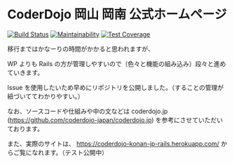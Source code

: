# CoderDojo 岡山 岡南 公式ホームページ

[![Build Status](https://travis-ci.org/CoderDojo-Konan-Okayama/coderdojo-konan.jp.svg?branch=master)](https://travis-ci.org/CoderDojo-Konan-Okayama/coderdojo-konan.jp)
[![Maintainability](https://api.codeclimate.com/v1/badges/5dc68bf422fb19f6c628/maintainability)](https://codeclimate.com/github/CoderDojo-Konan-Okayama/coderdojo-konan.jp/maintainability)
[![Test Coverage](https://api.codeclimate.com/v1/badges/5dc68bf422fb19f6c628/test_coverage)](https://codeclimate.com/github/CoderDojo-Konan-Okayama/coderdojo-konan.jp/test_coverage)


移行まではかなーりの時間がかかると思われますが、

WP よりも Rails の方が管理しやすいので（色々と機能の組み込み）段々と進めていきます。

Issue を使用したいため早めにリポジトリを公開しました。（することの管理が紐づいててわかりやすい。）

なお、ソースコードや仕組みや中の文などは coderdojo.jp (https://github.com/coderdojo-japan/coderdojo.jp) を参考にさせていただいております。

また、実際のサイトは、 https://coderdojo-konan-jp-rails.herokuapp.com/ からご覧になれます。（テスト公開中）